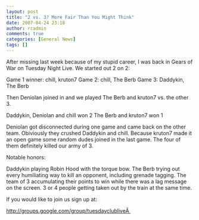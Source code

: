 ```yaml
---
layout: post
title: "2 vs. 3? More Fair Than You Might Think"
date: 2007-04-24 23:18
author: rcadmin
comments: true
categories: [General News]
tags: []
---
```

After missing last week because of my stupid career, I was back in Gears of War on Tuesday Night Live. We started out 2 on 2:

Game 1 winner: chill, kruton7
Game 2: chill, The Berb
Game 3: Daddykin, The Berb

Then Deniolan joined in and we played The Berb and kruton7 vs. the other 3.

Daddykin, Deniolan and chill won 2
The Berb and kruton7 won 1

Deniolan got disconnected during one game and came back on the other team. Obiviously they crushed Daddykin and chill. Because kruton7 made it an open game some random dudes joined in the last game. The four of them definitely killed our army of 3.

Notable honors:

Daddykin playing Robin Hood with the torque bow.
The Berb trying out every humiliating way to kill an opponent, including grenade tagging.
The team of 3 accumulating their points to win while there was a lag message on the screen.
3 or 4 people getting taken out by the train at the same time.

If you would like to join us sign up at:

<a title="http://groups.google.com/group/tuesdayclublive" href="http://groups.google.com/group/tuesdayclublive">http://groups.google.com/group/tuesdayclubliveÂ </a>
